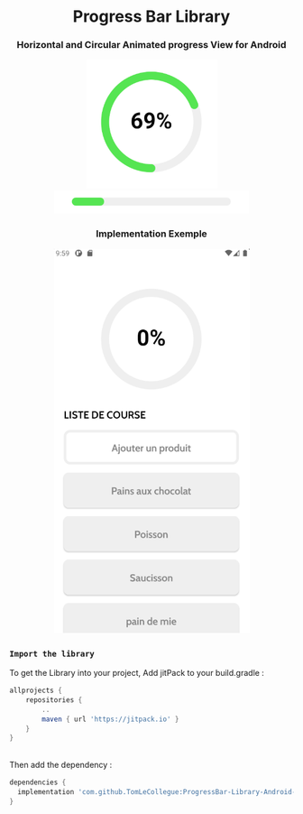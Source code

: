 <h1 align="center">Progress Bar Library</h1>
<h3 align="center">Horizontal and Circular Animated progress View for Android</h3>
<p align="center">
  <img alt="exemples" src="https://github.com/TomLeCollegue/ProgressBar-Library-Android-Kotlin/blob/master/images/circle.png?raw=true" />
  <img alt="exemples" src="https://github.com/TomLeCollegue/ProgressBar-Library-Android-Kotlin/blob/master/images/horizontalBar.png?raw=true" />
</p>
<h3 align="center">Implementation Exemple</h3>
<p align="center">
  <img alt="exemples" src="https://github.com/TomLeCollegue/ProgressBar-Library-Android-Kotlin/blob/master/images/implementation.gif?raw=true" />
</p>

### `Import the library` ###
To get the Library into your project, Add jitPack to your build.gradle :
```gradle
allprojects {
	repositories {
		..
		maven { url 'https://jitpack.io' }
	}
}
  
 ```
Then add the dependency : 
```gradle
dependencies {
  implementation 'com.github.TomLeCollegue:ProgressBar-Library-Android-Kotlin:0.1.1'
}
  
 ```
